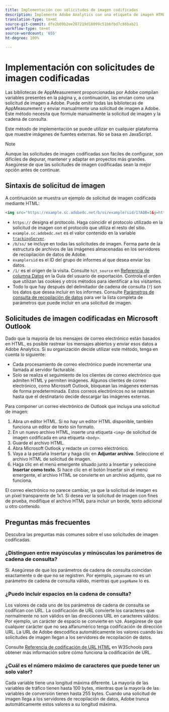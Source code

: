 ```yaml
---
title: Implementación con solicitudes de imagen codificadas
description: Implemente Adobe Analytics con una etiqueta de imagen HTML (solicitud de imagen codificada)
translation-type: tm+mt
source-git-commit: dfe2b09b2ee287219d18099c51b6fbd7c86bab21
workflow-type: tm+mt
source-wordcount: '655'
ht-degree: 100%

---
```



# Implementación con solicitudes de imagen codificadas

Las bibliotecas de AppMeasurement proporcionadas por Adobe compilan variables presentes en la página y, a continuación, las envían como una solicitud de imagen a Adobe. Puede omitir todas las bibliotecas de AppMeasurement y enviar manualmente una solicitud de imagen a Adobe. Este método necesita que formule manualmente la solicitud de imagen y la cadena de consulta.

Este método de implementación se puede utilizar en cualquier plataforma que muestre imágenes de fuentes externas. No se basa en JavaScript.

>[!NOTE]
>
>Aunque las solicitudes de imagen codificadas son fáciles de configurar, son difíciles de depurar, mantener y adaptar en proyectos más grandes. Asegúrese de que las solicitudes de imagen codificadas sean la mejor opción antes de continuar.

## Sintaxis de solicitud de imagen

A continuación se muestra un ejemplo de solicitud de imagen codificada mediante HTML:

```html
<img src="https://example.sc.adobedc.net/b/ss/examplersid/1?AQB=1&g=http%3A%2F%2Fexample.com&pageName=Example%20hardcoded%20hit&v1=Example%20value&AQE=1"/>
```

* `https://` designa el protocolo. Haga coincidir el protocolo utilizado en la solicitud de imagen con el protocolo que utiliza el resto del sitio.
* `example.sc.adobedc.net` es el valor contenido en la variable [`trackingServer`](/help/implement/vars/config-vars/trackingserver.md).
* `/b/ss/` se incluye en todas las solicitudes de imagen. Forma parte de la estructura de archivos de las imágenes almacenadas en los servidores de recopilación de datos de Adobe.
* `examplersid` es el ID del grupo de informes al que desea enviar los datos.
* `/1/` es el origen de la visita. Consulte `hit_source` en [Referencia de columna Datos](../../export/analytics-data-feed/c-df-contents/datafeeds-reference.md) en la Guía del usuario de exportación. Controla el orden que utilizan las cookies y otros métodos para identificar a los visitantes.
* Todo lo que hay después del delimitador de cadena de consulta (`?`) son los datos que desea incluir en los informes. Consulte [Parámetros de consulta de recopilación de datos](../validate/query-parameters.md) para ver la lista completa de parámetros que puede incluir en una solicitud de imagen.

## Solicitudes de imagen codificadas en Microsoft Outlook

Dado que la mayoría de los mensajes de correo electrónico están basados en HTML, es posible rastrear los mensajes abiertos y enviar esos datos a Adobe Analytics. Si su organización decide utilizar este método, tenga en cuenta lo siguiente:

* Cada procesamiento de correo electrónico puede incrementar una llamada al servidor facturable.
* Solo se realiza el seguimiento de los clientes de correo electrónico que admiten HTML y permiten imágenes. Algunos clientes de correo electrónico, como Microsoft Outlook, bloquean las imágenes externas de forma predeterminada. Estos correos electrónicos no se rastrean hasta que el destinatario decide descargar las imágenes externas.

Para componer un correo electrónico de Outlook que incluya una solicitud de imagen:

1. Abra un editor HTML. Si no hay un editor HTML disponible, también funciona un editor de texto sin formato.
2. En un nuevo archivo HTML, inserte una etiqueta `<img>` de solicitud de imagen codificada en una etiqueta `<body>`.
3. Guarde el archivo HTML.
4. Abra Microsoft Outlook y redacte un correo electrónico.
5. Vaya a la pestaña Insertar y haga clic en **Adjuntar archivo**. Seleccione el archivo HTML de solicitud de imagen.
6. Haga clic en el menú emergente situado junto a Insertar y seleccione **Insertar como texto**. Si hace clic en el botón Insertar sin el menú emergente, el archivo HTML se convierte en un archivo adjunto, que no funciona.

El correo electrónico no parece cambiar, ya que la solicitud de imagen es un píxel transparente de 1x1. Si desea ver la solicitud de imagen con fines de prueba, modifique el archivo HTML para incluir un borde, texto adicional u otro contenido.

## Preguntas más frecuentes

Descubra las preguntas más comunes sobre el uso solicitudes de imagen codificadas.

### ¿Distinguen entre mayúsculas y minúsculas los parámetros de cadena de consulta?

Sí. Asegúrese de que los parámetros de cadena de consulta coincidan exactamente o de que no se registren. Por ejemplo, `pagename` no es un parámetro de cadena de consulta válido, mientras que `pageName` lo es.

### ¿Puedo incluir espacios en la cadena de consulta?

Los valores de cada uno de los parámetros de cadena de consulta se codifican con URL. La codificación de URL convierte los caracteres que normalmente no son válidos en las direcciones URL en caracteres válidos. Por ejemplo, un carácter de espacio se convierte en `%20`. Asegúrese de que cualquier carácter que no sea alfanumérico tenga codificación de dirección URL. La URL de Adobe descodifica automáticamente los valores cuando las solicitudes de imagen llegan a los servidores de recopilación de datos.

Consulte [Referencia de codificación de URL HTML](https://www.w3schools.com/tags/ref_urlencode.asp) en W3Schools para obtener más información sobre cómo funciona la codificación de URL.

### ¿Cuál es el número máximo de caracteres que puede tener un solo valor?

Cada variable tiene una longitud máxima diferente. La mayoría de las variables de tráfico tienen hasta 100 bytes, mientras que la mayoría de las variables de conversión tienen hasta 255 bytes. Cuando una solicitud de imagen llega a los servidores de recopilación de datos, Adobe trunca automáticamente estos valores a su longitud máxima.
